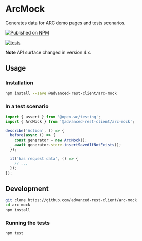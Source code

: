 # ArcMock

Generates data for ARC demo pages and tests scenarios.

[![Published on NPM](https://img.shields.io/npm/v/@advanced-rest-client/arc-mock.svg)](https://www.npmjs.com/package/@advanced-rest-client/arc-mock)

[![tests](https://github.com/advanced-rest-client/arc-mock/actions/workflows/deployment.yml/badge.svg)](https://github.com/advanced-rest-client/arc-mock/actions/workflows/deployment.yml)

**Note** API surface changed in version 4.x.

## Usage

### Installation

```sh
npm install --save @advanced-rest-client/arc-mock
```

### In a test scenario

```js
import { assert } from '@open-wc/testing';
import { ArcMock } from '@advanced-rest-client/arc-mock';

describe('Action', () => {
  before(async () => {
    const generator = new ArcMock();
    await generator.store.insertSavedIfNotExists();
  });

  it('has request data', () => {
    // ...
  });
});
```

## Development

```sh
git clone https://github.com/advanced-rest-client/arc-mock
cd arc-mock
npm install
```

### Running the tests

```sh
npm test
```

